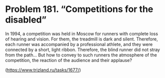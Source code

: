 # Problem 181. “Competitions for the disabled”

In 1994, a competition was held in Moscow for runners with complete loss of hearing and vision. For them, the treadmill is dark and silent. Therefore, each runner was accompanied by a professional athlete, and they were connected by a short, light ribbon. Therefore, the blind runner did not stray from the path... But how to convey to such runners the atmosphere of the competition, the reaction of the audience and their applause?

(https://www.trizland.ru/tasks/1677/)